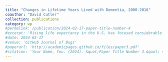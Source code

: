 ```yaml
---
title: "Changes in Lifetime Years Lived with Dementia, 2000-2016"
coauthor: "David Cutler"
collection: publications
category: wp
#permalink: /publication/2024-02-17-paper-title-number-4
#excerpt: 'Rising life expectancy in the U.S. has focused considerable attention on the possibility of widespread increases in the population with Alzheimer’s disease and related dementias (ADRD). At the same time, however, the age-sex-adjusted prevalence of ADRD fell by more than 30% from 2000-2016. These patterns have competing implications for the evolution of years lived with dementia. In this paper, we combine data on dementia prevalence from the Health and Retirement Study (HRS) with life table data from the National Center for Health Statistics (NCHS) to estimate changes in dementia and dementia-free life expectancy at 65. From 2000-2016, total life expectancy at age 65 for the average American increased by approximately 1.6 years. Nearly all of this increase was driven by increases in dementia-free life years; we find substantively small and statistically insignificant changes in life expectancy with dementia at 65 since 2000. Both patterns persist across all racial and ethnic subgroups that we study. Our results indicate that as Americans are living longer, the additional years are cognitively healthy.'
#date: 2024-02-17
#venue: 'GitHub Journal of Bugs'
#paperurl: 'http://academicpages.github.io/files/paper3.pdf'
#citation: 'Your Name, You. (2024). &quot;Paper Title Number 3.&quot; <i>GitHub Journal of Bugs</i>. 1(3).'
---
```

